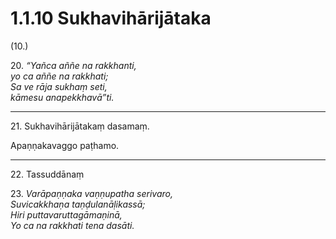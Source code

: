 

# 1.1.10 Sukhavihārijātaka




(10.)

20\. _“Yañca aññe na rakkhanti,_  
_yo ca aññe na rakkhati;_  
_Sa ve rāja sukhaṃ seti,_  
_kāmesu anapekkhavā”ti._  


---

21\. Sukhavihārijātakaṃ dasamaṃ.

  
Apaṇṇakavaggo paṭhamo.



---

22\. Tassuddānaṃ



23\. _Varāpaṇṇaka vaṇṇupatha serivaro,_  
_Suvicakkhaṇa taṇḍulanāḷikassā;_  
_Hiri puttavaruttagāmaṇinā,_  
_Yo ca na rakkhati tena dasāti._  




